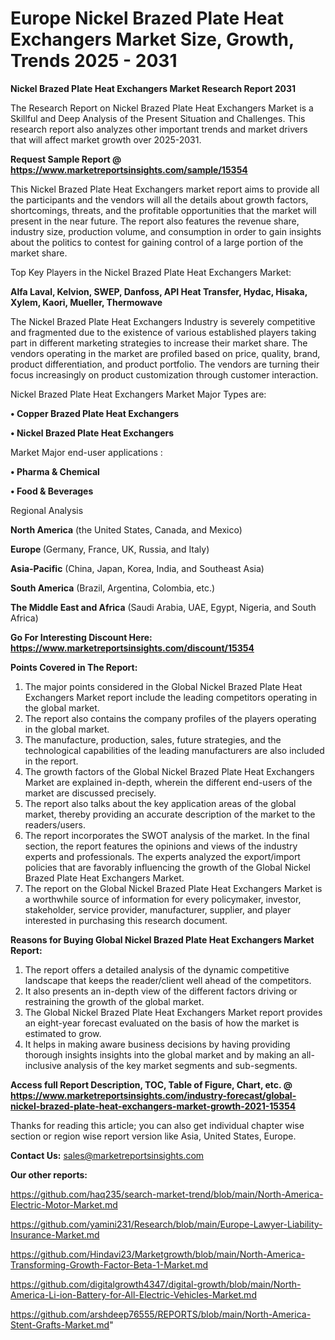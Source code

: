  # Europe Nickel Brazed Plate Heat Exchangers Market Size, Growth, Trends 2025 - 2031

<strong>Nickel Brazed Plate Heat Exchangers Market Research Report 2031</strong>

The Research Report on Nickel Brazed Plate Heat Exchangers Market is a Skillful and Deep Analysis of the Present Situation and Challenges. This research report also analyzes other important trends and market drivers that will affect market growth over 2025-2031.

<strong>Request Sample Report @ <a href=https://www.marketreportsinsights.com/sample/15354>https://www.marketreportsinsights.com/sample/15354</a></strong>

This Nickel Brazed Plate Heat Exchangers market report aims to provide all the participants and the vendors will all the details about growth factors, shortcomings, threats, and the profitable opportunities that the market will present in the near future. The report also features the revenue share, industry size, production volume, and consumption in order to gain insights about the politics to contest for gaining control of a large portion of the market share.

Top Key Players in the Nickel Brazed Plate Heat Exchangers Market:

<strong>Alfa Laval, Kelvion, SWEP, Danfoss, API Heat Transfer, Hydac, Hisaka, Xylem, Kaori, Mueller, Thermowave</strong>

The Nickel Brazed Plate Heat Exchangers Industry is severely competitive and fragmented due to the existence of various established players taking part in different marketing strategies to increase their market share. The vendors operating in the market are profiled based on price, quality, brand, product differentiation, and product portfolio. The vendors are turning their focus increasingly on product customization through customer interaction.

Nickel Brazed Plate Heat Exchangers Market Major Types are:

<strong>• Copper Brazed Plate Heat Exchangers

• Nickel Brazed Plate Heat Exchangers</strong>

Market Major end-user applications :

<strong>• Pharma & Chemical

• Food & Beverages</strong>

Regional Analysis

</u><strong><b>North America</b></strong> (the United States, Canada, and Mexico)

<strong><b>Europe </b></strong>(Germany, France, UK, Russia, and Italy)

<strong><b>Asia-Pacific</b></strong> (China, Japan, Korea, India, and Southeast Asia)

<strong><b>South America</b></strong> (Brazil, Argentina, Colombia, etc.)

<strong><b>The Middle East and Africa</b></strong> (Saudi Arabia, UAE, Egypt, Nigeria, and South Africa)

<strong>Go For Interesting Discount Here: <a href=https://www.marketreportsinsights.com/discount/15354>https://www.marketreportsinsights.com/discount/15354</a></strong>

<strong>Points Covered in The Report:</strong>
<ol>
  <li>The major points considered in the Global Nickel Brazed Plate Heat Exchangers Market report include the leading competitors operating in the global market.</li>
  <li>The report also contains the company profiles of the players operating in the global market.</li>
  <li>The manufacture, production, sales, future strategies, and the technological capabilities of the leading manufacturers are also included in the report.</li>
  <li>The growth factors of the Global Nickel Brazed Plate Heat Exchangers Market are explained in-depth, wherein the different end-users of the market are discussed precisely.</li>
  <li>The report also talks about the key application areas of the global market, thereby providing an accurate description of the market to the readers/users.</li>
  <li>The report incorporates the SWOT analysis of the market. In the final section, the report features the opinions and views of the industry experts and professionals. The experts analyzed the export/import policies that are favorably influencing the growth of the Global Nickel Brazed Plate Heat Exchangers Market.</li>
  <li>The report on the Global Nickel Brazed Plate Heat Exchangers Market is a worthwhile source of information for every policymaker, investor, stakeholder, service provider, manufacturer, supplier, and player interested in purchasing this research document.</li>
</ol>
<strong>Reasons for Buying Global Nickel Brazed Plate Heat Exchangers Market Report:</strong>

<ol>
  <li>The report offers a detailed analysis of the dynamic competitive landscape that keeps the reader/client well ahead of the competitors.</li>
  <li>It also presents an in-depth view of the different factors driving or restraining the growth of the global market.</li>
  <li>The Global Nickel Brazed Plate Heat Exchangers Market report provides an eight-year forecast evaluated on the basis of how the market is estimated to grow.</li>
  <li>It helps in making aware business decisions by having providing thorough insights insights into the global market and by making an all-inclusive analysis of the key market segments and sub-segments.</li>
</ol>
<strong>Access full Report Description, TOC, Table of Figure, Chart, etc. @ <a href=https://www.marketreportsinsights.com/industry-forecast/global-nickel-brazed-plate-heat-exchangers-market-growth-2021-15354>https://www.marketreportsinsights.com/industry-forecast/global-nickel-brazed-plate-heat-exchangers-market-growth-2021-15354</a></strong>


Thanks for reading this article; you can also get individual chapter wise section or region wise report version like Asia, United States, Europe.

<strong>Contact Us:</strong>
sales@marketreportsinsights.com

<strong>Our other reports:</strong>

<a href=https://github.com/haq235/search-market-trend/blob/main/North-America-Electric-Motor-Market.md>https://github.com/haq235/search-market-trend/blob/main/North-America-Electric-Motor-Market.md</a>

<a href=https://github.com/yamini231/Research/blob/main/Europe-Lawyer-Liability-Insurance-Market.md>https://github.com/yamini231/Research/blob/main/Europe-Lawyer-Liability-Insurance-Market.md</a>

<a href=https://github.com/Hindavi23/Marketgrowth/blob/main/North-America-Transforming-Growth-Factor-Beta-1-Market.md>https://github.com/Hindavi23/Marketgrowth/blob/main/North-America-Transforming-Growth-Factor-Beta-1-Market.md</a>

<a href=https://github.com/digitalgrowth4347/digital-growth/blob/main/North-America-Li-ion-Battery-for-All-Electric-Vehicles-Market.md>https://github.com/digitalgrowth4347/digital-growth/blob/main/North-America-Li-ion-Battery-for-All-Electric-Vehicles-Market.md</a>

<a href=https://github.com/arshdeep76555/REPORTS/blob/main/North-America-Stent-Grafts-Market.md>https://github.com/arshdeep76555/REPORTS/blob/main/North-America-Stent-Grafts-Market.md</a>"
